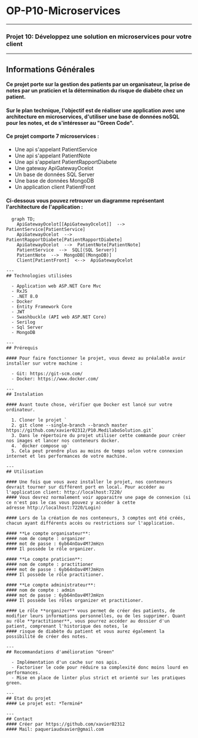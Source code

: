 # OP-P10-Microservices
---

### Projet 10: Développez une solution en microservices pour votre client
---

## Informations Générales

#### Ce projet porte sur la gestion des patients par un organisateur, la prise de notes par un praticien et la détermination du risque de diabète chez un patient.

#### Sur le plan technique, l'objectif est de réaliser une application avec une architecture en microservices, d'utiliser une base de données noSQL pour les notes, et de s'intéresser au "Green Code".

#### Ce projet comporte 7 microservices :
  - Une api s'appelant PatientService
  - Une api s'appelant PatientNote
  - Une api s'appelant PatientRapportDiabete
  - Une gateway ApiGatewayOcelot
  - Un base de données SQL Server
  - Une base de données MongoDB
  - Un application client PatientFront

#### Ci-dessous vous pouvez retrouver un diagramme représentant l'architecture de l'application :
```mermaid	
  graph TD;
	ApiGatewayOcelot[[ApiGatewayOcelot]]  -->  PatientService[PatientService]
	ApiGatewayOcelot  -->  PatientRapportDiabete[PatientRapportDiabete]
	ApiGatewayOcelot  -->  PatientNote[PatientNote]
	PatientService  -->  SQL[(SQL Server)]
	PatientNote  -->  MongoDB[(MongoDB)]
	Client[PatientFront]  <-->  ApiGatewayOcelot

---
## Technologies utilisées
  
  - Application web ASP.NET Core Mvc
  - RxJS
  - .NET 8.0
  - Docker
  - Entity Framework Core
  - JWT
  - Swashbuckle (API web ASP.NET Core)
  - Serilog
  - Sql Server
  - MongoDB

---
## Prérequis    

#### Pour faire fonctionner le projet, vous devez au préalable avoir installer sur votre machine :

  - Git: https://git-scm.com/
  - Docker: https://www.docker.com/

---
## Instalation

#### Avant toute chose, vérifier que Docker est lancé sur votre ordinateur.

  1. Cloner le projet `
  2. git clone --single-branch --branch master https://github.com/xavier02312/P10.MedilaboSolution.git`
  3. Dans le répertoire du projet utiliser cette commande pour créer nos images et lancer nos conteneurs docker.
  4. `docker compose up`
  5. Cela peut prendre plus au moins de temps selon votre connexion internet et les performances de votre machine.

---
## Utilisation

#### Une fois que vous avez installer le projet, nos conteneurs devrait tourner sur différent port en local. Pour accéder au l'application client: http://localhost:7220/ 
#### Vous devrez normalement voir apparaitre une page de connexion (si ce n'est pas le cas vous pouvez y accéder à cette adresse http://localhost:7220/Login)
 
#### Lors de la création de nos conteneurs, 3 comptes ont été créés, chacun ayant différents accès ou restrictions sur l'application.

#### **Le compte organisateur**:
#### nom de compte : organizer
#### mot de passe : 6yb64nOav4M?JmHzn
#### Il possède le rôle organizer.

#### **Le compte praticien**:
#### nom de compte : practitioner
#### mot de passe : 6yb64nOav4M?JmHzn
#### Il possède le rôle practitioner.

#### **Le compte administrateur**:
#### nom de compte : admin
#### mot de passe : 6yb64nOav4M?JmHzn
#### Il possède les rôles organizer et practitioner.

#### Le rôle **organizer** vous permet de créer des patients, de modifier leurs informations personnelles, ou de les supprimer. Quant au rôle **practitioner**, vous pourrez accéder au dossier d'un patient, comprenant l'historique des notes, le 
#### risque de diabète du patient et vous aurez également la possibilité de créer des notes.

---
## Recommandations d'amélioration "Green"

  - Implémentation d'un cache sur nos apis.
  - Factoriser le code pour réduire sa complexité donc moins lourd en performances.
  - Mise en place de linter plus strict et orienté sur les pratiques green.

---
## Etat du projet
#### Le projet est: *Terminé* 

---
## Contact
#### Créer par https://github.com/xavier02312
#### Mail: paqueriaudxavier@gmail.com
